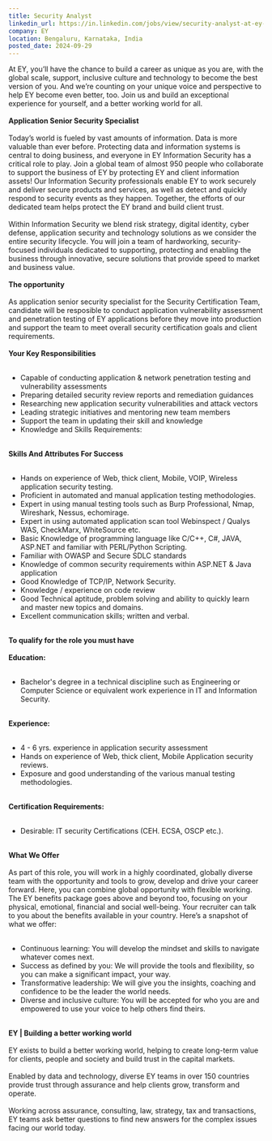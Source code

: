 ```yaml
---
title: Security Analyst
linkedin_url: https://in.linkedin.com/jobs/view/security-analyst-at-ey-3985833770?position=9&pageNum=0&refId=i555y5Ux7L%2FLma0k%2BTERKw%3D%3D&trackingId=1uq5zNytj9sNS3eKeIPUpw%3D%3D
company: EY
location: Bengaluru, Karnataka, India
posted_date: 2024-09-29
---
```


<div class="description__text description__text--rich">
<section class="show-more-less-html" data-max-lines="5">
<div class="show-more-less-html__markup show-more-less-html__markup--clamp-after-5 relative overflow-hidden">
          At EY, you’ll have the chance to build a career as unique as you are, with the global scale, support, inclusive culture and technology to become the best version of you. And we’re counting on your unique voice and perspective to help EY become even better, too. Join us and build an exceptional experience for yourself, and a better working world for all.<br/><br/><strong>Application Senior Security Specialist<br/><br/></strong>Today’s world is fueled by vast amounts of information. Data is more valuable than ever before. Protecting data and information systems is central to doing business, and everyone in EY Information Security has a critical role to play. Join a global team of almost 950 people who collaborate to support the business of EY by protecting EY and client information assets! Our Information Security professionals enable EY to work securely and deliver secure products and services, as well as detect and quickly respond to security events as they happen. Together, the efforts of our dedicated team helps protect the EY brand and build client trust.<br/><br/>Within Information Security we blend risk strategy, digital identity, cyber defense, application security and technology solutions as we consider the entire security lifecycle. You will join a team of hardworking, security-focused individuals dedicated to supporting, protecting and enabling the business through innovative, secure solutions that provide speed to market and business value.<br/><br/><strong>The opportunity<br/><br/></strong>As application senior security specialist for the Security Certification Team, candidate will be resposible to conduct application vulnerability assessment and penetration testing of EY applications before they move into production and support the team to meet overall security certification goals and client requirements.<br/><br/><strong>Your Key Responsibilities<br/><br/></strong><ul><li>Capable of conducting application &amp; network penetration testing and vulnerability assessments</li><li>Preparing detailed security review reports and remediation guidances </li><li>Researching new application security vulnerabilities and attack vectors</li><li>Leading strategic initiatives and mentoring new team members </li><li>Support the team in updating their skill and knowledge </li><li>Knowledge and Skills Requirements:<br/><br/></li></ul><strong>Skills And Attributes For Success<br/><br/></strong><ul><li>Hands on experience of Web, thick client, Mobile, VOIP, Wireless application security testing. </li><li>Proficient in automated and manual application testing methodologies.</li><li>Expert in using manual testing tools such as Burp Professional, Nmap, Wireshark, Nessus, echomirage.</li><li>Expert in using automated application scan tool Webinspect / Qualys WAS, CheckMarx, WhiteSource etc.</li><li>Basic Knowledge of programming language like C/C++, C#, JAVA, ASP.NET and familiar with PERL/Python Scripting.</li><li>Familiar with OWASP and Secure SDLC standards</li><li>Knowledge of common security requirements within ASP.NET &amp; Java application</li><li>Good Knowledge of TCP/IP, Network Security. </li><li>Knowledge / experience on code review</li><li>Good Technical aptitude, problem solving and ability to quickly learn and master new topics and domains.</li><li>Excellent communication skills; written and verbal. <br/><br/></li></ul><strong>To qualify for the role you must have<br/><br/></strong><strong>Education:<br/><br/></strong><ul><li>Bachelor's degree in a technical discipline such as Engineering or Computer Science or equivalent work experience in IT and Information Security.<br/><br/></li></ul><strong>Experience:<br/><br/></strong><ul><li>4 - 6 yrs. experience in application security assessment</li><li>Hands on experience of Web, thick client, Mobile Application security reviews.</li><li>Exposure and good understanding of the various manual testing methodologies.<br/><br/></li></ul><strong>Certification Requirements:<br/><br/></strong><ul><li>Desirable: IT security Certifications (CEH. ECSA, OSCP etc.). <br/><br/></li></ul><strong>What We Offer<br/><br/></strong>As part of this role, you will work in a highly coordinated, globally diverse team with the opportunity and tools to grow, develop and drive your career forward. Here, you can combine global opportunity with flexible working. The EY benefits package goes above and beyond too, focusing on your physical, emotional, financial and social well-being. Your recruiter can talk to you about the benefits available in your country. Here’s a snapshot of what we offer:<br/><br/><ul><li>Continuous learning: You will develop the mindset and skills to navigate whatever comes next.</li><li>Success as defined by you: We will provide the tools and flexibility, so you can make a significant impact, your way.</li><li>Transformative leadership: We will give you the insights, coaching and confidence to be the leader the world needs.</li><li>Diverse and inclusive culture: You will be accepted for who you are and empowered to use your voice to help others find theirs.<br/><br/></li></ul><strong>EY | Building a better working world <br/><br/></strong>EY exists to build a better working world, helping to create long-term value for clients, people and society and build trust in the capital markets.<br/><br/>Enabled by data and technology, diverse EY teams in over 150 countries provide trust through assurance and help clients grow, transform and operate.<br/><br/>Working across assurance, consulting, law, strategy, tax and transactions, EY teams ask better questions to find new answers for the complex issues facing our world today.
        </div>


<!-- --> </section>
</div>